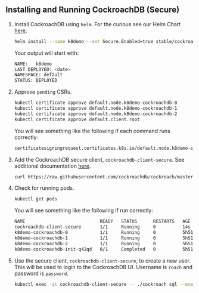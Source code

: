 ## Installing and Running CockroachDB (Secure)

1. Install CockroachDB using `helm`.  For the curious see our Helm Chart [here](https://github.com/helm/charts/tree/master/stable/cockroachdb).
    ```bash
    helm install --name k8demo --set Secure.Enabled=true stable/cockroachdb
    ```

    Your output will start with:
    ```bash
    NAME:   k8demo
    LAST DEPLOYED: <date>
    NAMESPACE: default
    STATUS: DEPLOYED
    ```

2. Approve `pending` CSRs.
    ```bash
    kubectl certificate approve default.node.k8demo-cockroachdb-0
    kubectl certificate approve default.node.k8demo-cockroachdb-1
    kubectl certificate approve default.node.k8demo-cockroachdb-2
    kubectl certificate approve default.client.root
    ```

    You will see something like the following if each command runs correctly:
    ```bash
    certificatesigningrequest.certificates.k8s.io/default.node.k8demo-cockroachdb-0 approved
    ```

3. Add the CockroachDB secure client, `cockroachdb-client-secure`.  See additional documentation [here](https://www.cockroachlabs.com/docs/stable/orchestrate-a-local-cluster-with-kubernetes.html#step-3-use-the-built-in-sql-client).
    ```bash
    curl https://raw.githubusercontent.com/cockroachdb/cockroach/master/cloud/kubernetes/client-secure.yaml | sed -e 's/serviceAccountName\: cockroachdb/serviceAccountName\: k8demo-cockroachdb/g' | kubectl create -f -
    ````

4. Check for running pods.
    ```bash
    kubectl get pods
    ```
   
    You will see something like the following if run correctly:
    ```bash
    NAME                            READY   STATUS      RESTARTS   AGE
    cockroachdb-client-secure       1/1     Running     0          14s
    k8demo-cockroachdb-0            1/1     Running     0          5h51m
    k8demo-cockroachdb-1            1/1     Running     0          5h51m
    k8demo-cockroachdb-2            1/1     Running     0          5h51m
    k8demo-cockroachdb-init-q42qd   0/1     Completed   0          5h51m
    ```

5. Use the secure client, `cockroachdb-client-secure`, to create a new user.  This will be used to login to the CockroachDB UI.  Username is `roach` and password is `password`.
    ```bash
    kubectl exec -it cockroachdb-client-secure -- ./cockroach sql --execute="CREATE USER roach WITH PASSWORD 'password';" --certs-dir=/cockroach-certs --host=k8demo-cockroachdb-public
    ```


